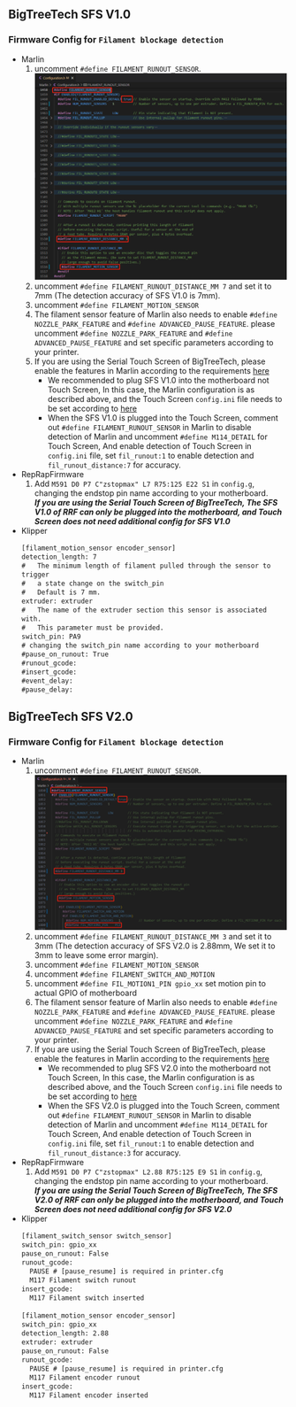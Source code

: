 ## BigTreeTech SFS V1.0

### Firmware Config for `Filament blockage detection`
  * Marlin
    1. uncomment `#define FILAMENT_RUNOUT_SENSOR`.<br/>
       <img src=Images/marlin_fil.png width="800" /><br/>
    2. uncomment `#define FILAMENT_RUNOUT_DISTANCE_MM 7` and set it to 7mm (The detection accuracy of SFS V1.0 is 7mm).
    3. uncomment `#define FILAMENT_MOTION_SENSOR`
    4. The filament sensor feature of Marlin also needs to enable `#define NOZZLE_PARK_FEATURE` and `#define ADVANCED_PAUSE_FEATURE`. please uncomment `#define NOZZLE_PARK_FEATURE` and `#define ADVANCED_PAUSE_FEATURE` and set specific parameters according to your printer.
    5. If you are using the Serial Touch Screen of BigTreeTech, please enable the features in Marlin according to the requirements [here](https://github.com/bigtreetech/BIGTREETECH-TouchScreenFirmware#marlin-dependencies)
        * We recommended to plug SFS V1.0 into the motherboard not Touch Screen, In this case, the Marlin configuration is as described above, and the Touch Screen `config.ini` file needs to be set according to [here](https://github.com/bigtreetech/BIGTREETECH-TouchScreenFirmware/blob/f7ccb050a7a2fe78ff5204561113fa0d27b0dd10/Copy%20to%20SD%20Card%20root%20directory%20to%20update/config.ini#L634)
        * When the SFS V1.0 is plugged into the Touch Screen, comment out `#define FILAMENT_RUNOUT_SENSOR` in Marlin to disable detection of Marlin and uncomment `#define M114_DETAIL` for Touch Screen, And enable detection of Touch Screen in `config.ini` file, set `fil_runout:1` to enable detection and `fil_runout_distance:7` for accuracy.
  * RepRapFirmware
    1. Add `M591 D0 P7 C"zstopmax" L7 R75:125 E22 S1` in `config.g`, changing the endstop pin name according to your motherboard.<br/>
    ***If you are using the Serial Touch Screen of BigTreeTech, The SFS V1.0 of RRF can only be plugged into the motherboard, and Touch Screen does not need additional config for SFS V1.0***
  * Klipper
    ```
    [filament_motion_sensor encoder_sensor]
    detection_length: 7
    #   The minimum length of filament pulled through the sensor to trigger
    #   a state change on the switch_pin
    #   Default is 7 mm.
    extruder: extruder
    #   The name of the extruder section this sensor is associated with.
    #   This parameter must be provided.
    switch_pin: PA9
    # changing the switch_pin name according to your motherboard
    #pause_on_runout: True
    #runout_gcode:
    #insert_gcode:
    #event_delay:
    #pause_delay:
    ```

## BigTreeTech SFS V2.0

### Firmware Config for `Filament blockage detection`
  * Marlin
    1. uncomment `#define FILAMENT_RUNOUT_SENSOR`.<br/>
       <img src=Images/marlin_mot.png width="800" /><br/>
    2. uncomment `#define FILAMENT_RUNOUT_DISTANCE_MM 3` and set it to 3mm (The detection accuracy of SFS V2.0 is 2.88mm, We set it to 3mm to leave some error margin).
    3. uncomment `#define FILAMENT_MOTION_SENSOR`
    4. uncomment `#define FILAMENT_SWITCH_AND_MOTION`
    5. uncomment `#define FIL_MOTION1_PIN gpio_xx` set motion pin to actual GPIO of motherboard
    6. The filament sensor feature of Marlin also needs to enable `#define NOZZLE_PARK_FEATURE` and `#define ADVANCED_PAUSE_FEATURE`. please uncomment `#define NOZZLE_PARK_FEATURE` and `#define ADVANCED_PAUSE_FEATURE` and set specific parameters according to your printer.
    7. If you are using the Serial Touch Screen of BigTreeTech, please enable the features in Marlin according to the requirements [here](https://github.com/bigtreetech/BIGTREETECH-TouchScreenFirmware#marlin-dependencies)
        * We recommended to plug SFS V2.0 into the motherboard not Touch Screen, In this case, the Marlin configuration is as described above, and the Touch Screen `config.ini` file needs to be set according to [here](https://github.com/bigtreetech/BIGTREETECH-TouchScreenFirmware/blob/f7ccb050a7a2fe78ff5204561113fa0d27b0dd10/Copy%20to%20SD%20Card%20root%20directory%20to%20update/config.ini#L634)
        * When the SFS V2.0 is plugged into the Touch Screen, comment out `#define FILAMENT_RUNOUT_SENSOR` in Marlin to disable detection of Marlin and uncomment `#define M114_DETAIL` for Touch Screen, And enable detection of Touch Screen in `config.ini` file, set `fil_runout:1` to enable detection and `fil_runout_distance:3` for accuracy.
  * RepRapFirmware
    1. Add `M591 D0 P7 C"zstopmax" L2.88 R75:125 E9 S1` in `config.g`, changing the endstop pin name according to your motherboard.<br/>
    ***If you are using the Serial Touch Screen of BigTreeTech, The SFS V2.0 of RRF can only be plugged into the motherboard, and Touch Screen does not need additional config for SFS V2.0***
  * Klipper
    ```
    [filament_switch_sensor switch_sensor]
    switch_pin: gpio_xx
    pause_on_runout: False
    runout_gcode:
      PAUSE # [pause_resume] is required in printer.cfg
      M117 Filament switch runout
    insert_gcode:
      M117 Filament switch inserted

    [filament_motion_sensor encoder_sensor]
    switch_pin: gpio_xx
    detection_length: 2.88
    extruder: extruder
    pause_on_runout: False
    runout_gcode:
      PAUSE # [pause_resume] is required in printer.cfg
      M117 Filament encoder runout
    insert_gcode:
      M117 Filament encoder inserted
    ```
